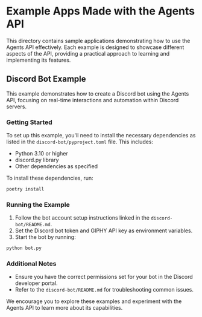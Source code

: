 # Example Apps Made with the Agents API

This directory contains sample applications demonstrating how to use the Agents API effectively. Each example is designed to showcase different aspects of the API, providing a practical approach to learning and implementing its features.

## Discord Bot Example

This example demonstrates how to create a Discord bot using the Agents API, focusing on real-time interactions and automation within Discord servers.

### Getting Started

To set up this example, you'll need to install the necessary dependencies as listed in the `discord-bot/pyproject.toml` file. This includes:

- Python 3.10 or higher
- discord.py library
- Other dependencies as specified

To install these dependencies, run:

```bash
poetry install
```

### Running the Example

1. Follow the bot account setup instructions linked in the `discord-bot/README.md`.
2. Set the Discord bot token and GIPHY API key as environment variables.
3. Start the bot by running:

```bash
python bot.py
```

### Additional Notes

- Ensure you have the correct permissions set for your bot in the Discord developer portal.
- Refer to the `discord-bot/README.md` for troubleshooting common issues.

We encourage you to explore these examples and experiment with the Agents API to learn more about its capabilities.
